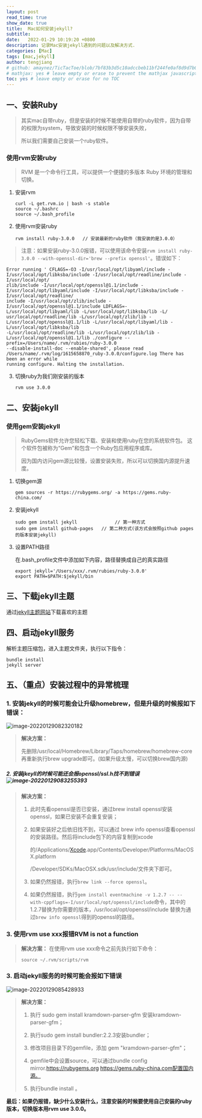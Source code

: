 ```yaml
---
layout: post
read_time: true
show_date: true
title:  Mac如何安装jekyll?
subtitle: 
date:   2022-01-29 10:19:20 +0800
description: 记录Mac安装jekyll遇到的问题以及解决方式.
categories: [Mac]
tags: [mac,jekyll]
author: tengjiang
# github: amaynez/TicTacToe/blob/7bf83b3d5c10adccbeb11bf244fe0af8d9d7b036/entities/Neural_Network.py#L199
# mathjax: yes # leave empty or erase to prevent the mathjax javascript from loading
toc: yes # leave empty or erase for no TOC
---
```


## 一、安装Ruby

> 其实mac自带ruby，但是安装的时候不能使用自带的ruby软件，因为自带的权限为system，导致安装的时候权限不够安装失败，
>
> 所以我们需要自己安装一个ruby软件。

###  使用rvm安装ruby

> RVM 是一个命令行工具，可以提供一个便捷的多版本 Ruby 环境的管理和切换。

1. 安装rvm

   ```shell
   curl -L get.rvm.io | bash -s stable
   source ~/.bashrc
   source ~/.bash_profile
   ```

2. 使用rvm安装ruby

   ```shell
   rvm install ruby-3.0.0   // 安装最新的ruby软件（我安装的是3.0.0）
   ```
> 注意：如果安装ruby-3.0.0报错，可以使用该命令安装`rvm install ruby-3.0.0 --with-openssl-dir='brew --prefix openssl'`。错误如下：

   ```text
   Error running ' CFLAGS=-O3 -I/usr/local/opt/libyaml/include -I/usr/local/opt/libksba/include -I/usr/local/opt/readline/include -I/usr/local/opt/
   zlib/include -I/usr/local/opt/openssl@1.1/include -I/usr/local/opt/libyaml/include -I/usr/local/opt/libksba/include -I/usr/local/opt/readline/
   include -I/usr/local/opt/zlib/include -I/usr/local/opt/openssl@1.1/include LDFLAGS=-L/usr/local/opt/libyaml/lib -L/usr/local/opt/libksba/lib -L/
   usr/local/opt/readline/lib -L/usr/local/opt/zlib/lib -L/usr/local/opt/openssl@1.1/lib -L/usr/local/opt/libyaml/lib -L/usr/local/opt/libksba/lib
   -L/usr/local/opt/readline/lib -L/usr/local/opt/zlib/lib -L/usr/local/opt/openssl@1.1/lib ./configure --prefix=/Users/name/.rvm/rubies/ruby-3.0.0
   --disable-install-doc --enable-shared', please read /Users/name/.rvm/log/1615658870_ruby-3.0.0/configure.log There has been an error while
   running configure. Halting the installation.
   ```

3. 切换ruby为我们刚安装的版本

   ```shell
   rvm use 3.0.0
   ```

## 二、安装jekyll

### 使用gem安装jekyll

> RubyGems软件允许您轻松下载、安装和使用ruby在您的系统软件包。 这个软件包被称为“Gem”和包含一个Ruby包应用程序或库。
>
> 因为国内访问gem源比较慢，设置安装失败，所以可以切换国内源提升速度。

1. 切换gem源

   ```shell
   gem sources -r https://rubygems.org/ -a https://gems.ruby-china.com/
   ```

2. 安装jekyll

   ```shell
   sudo gem install jekyll      		// 第一种方式
   sudo gem install github-pages   // 第二种方式(该方式会按照github pages的版本安装jekyll)
   ```

3. 设置PATH路径

   在.bash_profile文件中添加如下内容，路径替换成自己的真实路径

   ```shell
   export jekyll='/Users/xxx/.rvm/rubies/ruby-3.0.0'
   export PATH=$PATH:$jekyll/bin
   ```

## 三、下载jekyll主题

通过[jekyll主题网站](http://jekyllthemes.org/)下载喜欢的主题

## 四、启动jekyll服务

解析主题压缩包，进入主题文件夹，执行以下指令：

```shell
bundle install
jekyll server
```

## 五、（重点）安装过程中的异常梳理

### 1. 安装jekyll的时候可能会让升级homebrew，但是升级的时候报如下错误：

![image-20220129082320182](https://s2.loli.net/2022/01/29/18NSntUuBFIkKa9.png)

>  **解决方案：**
>
>  先删除/usr/local/Homebrew/Library/Taps/homebrew/homebrew-core再重新执行brew upgrade即可。(如果升级太慢，可以切换brew国内源)

##### 2. 安装jkeyll的时候可能还会报openssl/ssl.h找不到错误 ![image-20220129083255393](https://s2.loli.net/2022/01/29/rmkspMbDtNwB2vl.png)

> **解决方案：**
>
> 1. 此时先看openssl是否已安装，通过brew install openssl安装openssl，如果已安装不会重复安装；
>
> 2. 如果安装好之后依旧找不到，可以通过 brew info openssl查看openssl的安装路径。然后将include包下的内容复制到xcode
>
>    的/Applications/[Xcode](https://so.csdn.net/so/search?q=Xcode&spm=1001.2101.3001.7020).app/Contents/Developer/Platforms/MacOSX.platform
>    
>    /Developer/SDKs/MacOSX.sdk/usr/include/文件夹下即可。
> 3. 如果仍然报错，执行`brew link --force openssl`。
> 4. 如果仍然报错，执行`gem install eventmachine -v 1.2.7 -- --with-cppflags=-I/usr/local/opt/openssl/include`命令，其中的1.2.7替换为你需要的版本，/usr/local/opt/openssl/include
     替换为通过`brew info openssl`得到的openssl的路径。

### 3. 使用rvm use xxx报错RVM is not a function
> **解决方案：**
> 在使用rvm use xxx命令之前先执行如下命令：
> ```shell
> source ~/.rvm/scripts/rvm
> ```

### 3. 启动jekyll服务的时候可能会报如下错误
![image-20220129085428933](https://s2.loli.net/2022/01/29/NDlYbZOct21E5z9.png)
>**解决方案：**
>
>1.  执行 sudo gem install kramdown-parser-gfm 安装kramdown-parser-gfm；
>
>2. 执行sudo gem install bundler:2.2.3安装bundler；
>
>3. 修改项目目录下的gemfile，添加 gem "kramdown-parser-gfm"；
>
>4. gemfile中会设置source，可以通过bundle config mirror.https://rubygems.org https://gems.ruby-china.com配置国内源。
>5. 执行bundle install 。

**最后：如果仍报错，缺少什么安装什么，注意安装的时候要使用自己安装的ruby版本，切换版本用rvm use 3.0.0。**